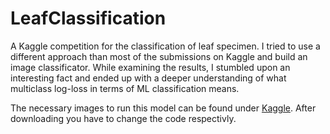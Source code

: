 # LeafClassification
A Kaggle competition for the classification of leaf specimen. I tried to use a different approach than most of the submissions on Kaggle and build an image classificator. While examining the results, I stumbled upon an interesting fact and ended up with a deeper understanding of what multiclass log-loss in terms of ML classification means.

The necessary images to run this model can be found under [Kaggle](https://www.kaggle.com/c/5408/download-all). After downloading you have to change the code respectivly.
